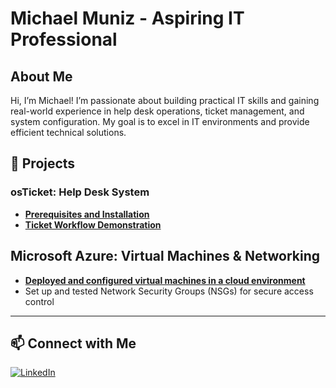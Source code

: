 # Michael Muniz - Aspiring IT Professional

## About Me

Hi, I’m Michael! I’m passionate about building practical IT skills and gaining real-world experience in help desk operations, ticket management, and system configuration. My goal is to excel in IT environments and provide efficient technical solutions.



## 🚀 Projects

### osTicket: Help Desk System
- **[Prerequisites and Installation](https://github.com/MichaelM98/osticket-prereqs)**
- **[Ticket Workflow Demonstration](https://github.com/MichaelM98/ticket-demo)**


## Microsoft Azure: Virtual Machines & Networking
- **[Deployed and configured virtual machines in a cloud environment](https://github.com/MichaelM98/active-directory-lab)**
- Set up and tested Network Security Groups (NSGs) for secure access control


---

## 📫 Connect with Me

[![LinkedIn](https://img.shields.io/badge/LinkedIn-Connect-blue?logo=linkedin&style=flat-square)](https://www.linkedin.com/in/michaelmuniz/)
